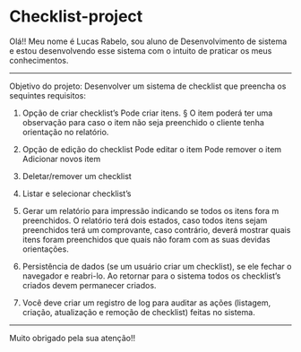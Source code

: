# Checklist-project

Olá!! Meu nome é Lucas Rabelo, sou aluno de Desenvolvimento de sistema e estou desenvolvendo
esse sistema com o intuito de praticar os meus conhecimentos.
_________________________________________________________________________________________________________________________________________
Objetivo do projeto:
Desenvolver um sistema de checklist que preencha os sequintes requisitos:
1.  Opção de criar checklist’s Pode criar itens.
§  O item poderá ter uma observação para caso o item não seja preenchido o cliente tenha orientação no relatório.

2.  Opção de edição do checklist
      Pode editar o item
      Pode remover o item
      Adicionar novos item

3.  Deletar/remover um checklist

4.  Listar e selecionar checklist’s

5.  Gerar um relatório para impressão indicando se todos os itens fora m preenchidos. O relatório terá dois estados, caso todos itens sejam preenchidos terá um comprovante, caso contrário, deverá mostrar quais itens foram preenchidos que quais não foram com as suas devidas orientações.

6.  Persistência de dados (se um usuário criar um checklist), se ele fechar o navegador e reabri-lo. Ao retornar para o sistema todos os checklist’s criados devem permanecer criados.

7.   Você deve criar um registro de log para auditar as ações (listagem, criação, atualização e remoção de checklist) feitas no sistema.
-----------------------------------------------------------------------------------------------------------------------------------------
Muito obrigado pela sua atenção!!
